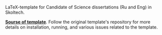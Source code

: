LaTeX-template for Candidate of Science dissertations (Ru and Eng) in Skoltech. 

[**Sourse of template**](https://github.com/AndreyAkinshin/Russian-Phd-LaTeX-Dissertation-Template).
Follow the original template's repository for more details on installation, running, and various issues related to the template. 
